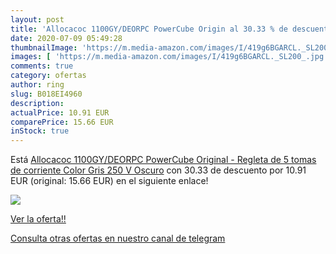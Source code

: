```yaml
---
layout: post
title: 'Allocacoc 1100GY/DEORPC PowerCube Origin al 30.33 % de descuento'
date: 2020-07-09 05:49:28
thumbnailImage: 'https://m.media-amazon.com/images/I/419g6BGARCL._SL200_.jpg'
images: [ 'https://m.media-amazon.com/images/I/419g6BGARCL._SL200_.jpg' ]
comments: true
category: ofertas
author: ring
slug: B018EI4960
description:
actualPrice: 10.91 EUR
comparePrice: 15.66 EUR
inStock: true
---
```


Está [Allocacoc 1100GY/DEORPC PowerCube Original - Regleta de 5 tomas de corriente  Color Gris  250 V  Oscuro](https://www.amazon.com/dp/B018EI4960/?tag=redken08-20) con 30.33 de descuento por 10.91 EUR (original: 15.66 EUR) en el siguiente enlace!

[![](https://m.media-amazon.com/images/I/419g6BGARCL._SL200_.jpg)](https://www.amazon.com/dp/B018EI4960/?tag=redken08-20)

[Ver la oferta!!](https://www.amazon.com/dp/B018EI4960/?tag=redken08-20)

[Consulta otras ofertas en nuestro canal de telegram](https://t.me/s/ofertas25)

